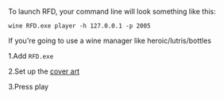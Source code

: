 To launch RFD, your command line will look something like this:

```
wine RFD.exe player -h 127.0.0.1 -p 2005
```

If you're going to use a wine manager like heroic/lutris/bottles

1.Add `RFD.exe`

2.Set up the [cover art](https://github.com/Windows81/Roblox-Freedom-Distribution/blob/main/Cover.png?raw=true)

3.Press play
